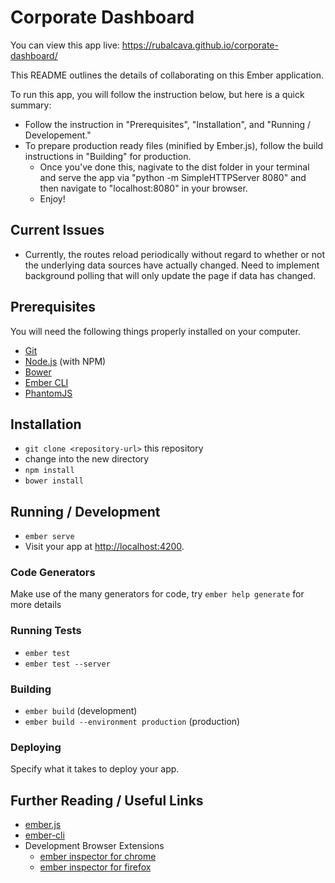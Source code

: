 # Corporate Dashboard

You can view this app live:
https://rubalcava.github.io/corporate-dashboard/

This README outlines the details of collaborating on this Ember application.

To run this app, you will follow the instruction below, but here is a quick summary:

* Follow the instruction in "Prerequisites", "Installation", and "Running / Developement."
* To prepare production ready files (minified by Ember.js), follow the build instructions in "Building" for production.
    * Once you've done this, nagivate to the dist folder in your terminal and serve the app via "python -m SimpleHTTPServer 8080" and then navigate to "localhost:8080" in your browser.
    * Enjoy!

## Current Issues

* Currently, the routes reload periodically without regard to whether or not the underlying data sources have actually changed. Need to implement background polling that will only update the page if data has changed.

## Prerequisites

You will need the following things properly installed on your computer.

* [Git](http://git-scm.com/)
* [Node.js](http://nodejs.org/) (with NPM)
* [Bower](http://bower.io/)
* [Ember CLI](http://ember-cli.com/)
* [PhantomJS](http://phantomjs.org/)

## Installation

* `git clone <repository-url>` this repository
* change into the new directory
* `npm install`
* `bower install`

## Running / Development

* `ember serve`
* Visit your app at [http://localhost:4200](http://localhost:4200).

### Code Generators

Make use of the many generators for code, try `ember help generate` for more details

### Running Tests

* `ember test`
* `ember test --server`

### Building

* `ember build` (development)
* `ember build --environment production` (production)

### Deploying

Specify what it takes to deploy your app.

## Further Reading / Useful Links

* [ember.js](http://emberjs.com/)
* [ember-cli](http://ember-cli.com/)
* Development Browser Extensions
  * [ember inspector for chrome](https://chrome.google.com/webstore/detail/ember-inspector/bmdblncegkenkacieihfhpjfppoconhi)
  * [ember inspector for firefox](https://addons.mozilla.org/en-US/firefox/addon/ember-inspector/)
